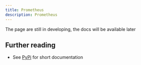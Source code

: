 ```yaml
---
title: Prometheus
description: Prometheus
---
```


The page are still in developing, the docs will be available later

## Further reading

- See [PyPi](https://pypi.org/project/pihace/) for short documentation
